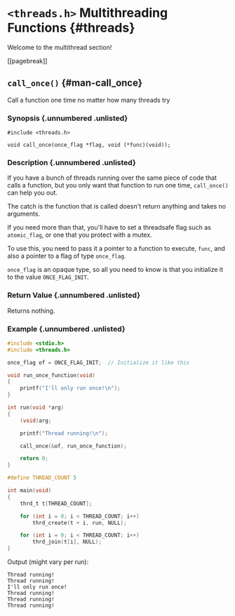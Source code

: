 
<!-- Beej's guide to C

# vim: ts=4:sw=4:nosi:et:tw=72
-->

# `<threads.h>` Multithreading Functions {#threads}

Welcome to the multithread section!

[[pagebreak]]
## `call_once()` {#man-call_once}

Call a function one time no matter how many threads try

### Synopsis {.unnumbered .unlisted}

``` {.c}
#include <threads.h>

void call_once(once_flag *flag, void (*func)(void));
```

### Description {.unnumbered .unlisted}

If you have a bunch of threads running over the same piece of code that
calls a function, but you only want that function to run one time,
`call_once()` can help you out.

The catch is the function that is called doesn't return anything and
takes no arguments.

If you need more than that, you'll have to set a threadsafe flag such as
`atomic_flag`, or one that you protect with a mutex.

To use this, you need to pass it a pointer to a function to execute,
`func`, and also a pointer to a flag of type `once_flag`.

`once_flag` is an opaque type, so all you need to know is that you
initialize it to the value `ONCE_FLAG_INIT`.

### Return Value {.unnumbered .unlisted}

Returns nothing.

### Example {.unnumbered .unlisted}

``` {.c .numberLines}
#include <stdio.h>
#include <threads.h>

once_flag of = ONCE_FLAG_INIT;  // Initialize it like this

void run_once_function(void)
{
    printf("I'll only run once!\n");
}

int run(void *arg)
{
    (void)arg;

    printf("Thread running!\n");

    call_once(&of, run_once_function);

    return 0;
}

#define THREAD_COUNT 5

int main(void)
{
    thrd_t t[THREAD_COUNT];

    for (int i = 0; i < THREAD_COUNT; i++)
        thrd_create(t + i, run, NULL);

    for (int i = 0; i < THREAD_COUNT; i++)
        thrd_join(t[i], NULL);
}
```

Output (might vary per run):

```
Thread running!
Thread running!
I'll only run once!
Thread running!
Thread running!
Thread running!
```

<!--
### See Also {.unnumbered .unlisted}

[`example()`](#man-example),
-->

<!--
[[pagebreak]]
## `example()` {#man-example}

### Synopsis {.unnumbered .unlisted}

``` {.c}
```

### Description {.unnumbered .unlisted}

### Return Value {.unnumbered .unlisted}

### Example {.unnumbered .unlisted}

``` {.c .numberLines}
```

### See Also {.unnumbered .unlisted}

[`example()`](#man-example),
-->